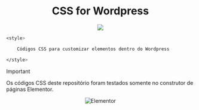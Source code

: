 <div align="center">
    <h1>CSS for Wordpress</h1>
    <a href="https://skillicons.dev">
    <img src="https://skillicons.dev/icons?i=css,wordpress" />
    </a>
</div>



```CSS
<style>

    Códigos CSS para customizar elementos dentro do Wordpress

</style>
```

> [!IMPORTANT]
> Os códigos CSS deste repositório foram testados somente no construtor de páginas Elementor.

<div align="center">

![Elementor](https://img.shields.io/badge/Elementor-92003B.svg?style=for-the-badge&logo=Elementor&logoColor=white)

</div>